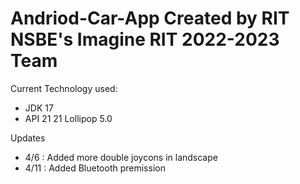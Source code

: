 # Andriod-Car-App Created by RIT NSBE's  Imagine RIT  2022-2023 Team

Current Technology used:
  - JDK 17
  - API 21 21 Lollipop 5.0

Updates
  - 4/6 : Added more double joycons in landscape
  - 4/11 : Added Bluetooth premission